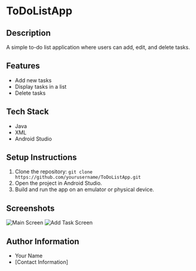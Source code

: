 # ToDoListApp

## Description
A simple to-do list application where users can add, edit, and delete tasks.

## Features
- Add new tasks
- Display tasks in a list
- Delete tasks

## Tech Stack
- Java
- XML
- Android Studio

## Setup Instructions
1. Clone the repository: `git clone https://github.com/yourusername/ToDoListApp.git`
2. Open the project in Android Studio.
3. Build and run the app on an emulator or physical device.

## Screenshots
![Main Screen](screenshots/main_screen.png)
![Add Task Screen](screenshots/add_task_screen.png)

## Author Information
- Your Name
- [Contact Information]

